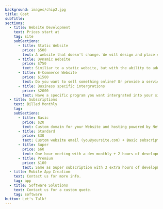 ```yaml
---
background: images/chip2.jpg
title: Cost
subTitle: 
sections:
  - title: Website Development
    text: Prices start at
    tag: site
    subSections:
      - title: Static Website
        price: $500
        text: A website that doesn't change. We will design and place content specific for you or your business. Tell us what you want and that's it!
      - title: Dynamic Website
        price: $750
        text: Similiar to a static website, but with the ability to add/edit content. Have some recipes to share or want to start a blog? This is the option for you!
      - title: E-Commerce Website
        price: $1500
        text: Do you want to sell something online? Or provide a service through your website? Powered by Stripe, we can make you a beautiful place to sell online.
      - title: Business specific intergrations
        price: $2000
        text: Have a specific program you want intergrated into your site? Looking for something a bit more robust? This is what we are here for. Contact us today.
  - title: Subscriptions
    text: Billed Monthly
    tag:
    subSections:
      - title: Basic
        price: $20
        text: Custom domain for your Website and hosting powered by Netlify
      - title: Standard
        price: $30
        text: Custom website email (you@yoursite.com) + Basic subscription
      - title: Super
        price: $60
        text: One hour meeting with a dev monthly + 2 hours of development time (small bug fixes/content addition) + Standard subscription
      - title: Premium
        price: $100
        text: Same as Super subscription with 3 extra hours of development time
  - title: Mobile App Creation
    text: Contact us for more info.
    tag: app
  - title: Software Solutions
    text: Contact us for a custom quote.
    tag: software
button: Let's Talk!
---
```

